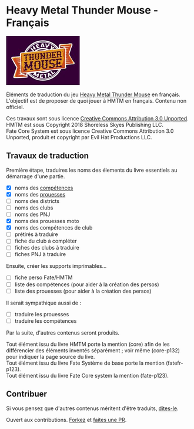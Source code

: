 
# Heavy Metal Thunder Mouse - Français

![](res/HMTM-main-small.jpg)

Éléments de traduction du jeu [Heavy Metal Thunder Mouse](http://www.shorelessskies.com/p/hmtm.html) en français. L'objectif est de proposer de quoi jouer à HMTM en français. Contenu non officiel. 

Ces travaux sont sous licence [Creative Commons Attribution 3.0 Unported](https://creativecommons.org/licenses/by/3.0/).  
HMTM est sous Copyright 2018 Shoreless Skyes Publishing LLC.  
Fate Core System est sous licence Creative Commons Attribution 3.0 Unported, produit et copyright par Evil Hat Productions LLC.  

## Travaux de traduction

Première étape, traduires les noms des élements du livre essentiels au démarrage d'une partie.

- [x] noms des [compétences](SkillsStunts.md)
- [x] noms des [prouesses](SkillsStunts.md)
- [ ] noms des districts
- [ ] noms des clubs
- [ ] noms des PNJ
- [x] noms des prouesses moto
- [x] noms des compétences de club
- [ ] prétirés à traduire
- [ ] fiche du club à compléter
- [ ] fiches des clubs à traduire
- [ ] fiches PNJ à traduire

Ensuite, créer les supports imprimables... 

- [ ] fiche perso Fate/HMTM
- [ ] liste des compétences (pour aider à la création des persos)
- [ ] liste des prouesses   (pour aider à la création des persos)

Il serait sympathique aussi de :

- [ ] traduire les prouesses
- [ ] traduire les compétences

Par la suite, d'autres contenus seront produits. 

Tout élément issu du livre HMTM porte la mention (core) afin de les différencier des éléments inventés séparément ; voir même (core-p132) pour indiquer la page source du live.  
Tout élément issu du livre Fate Système de base porte la mention (fatefr-p123).  
Tout élément issu du livre Fate Core system la mention (fate-p123).  

## Contribuer

Si vous pensez que d'autres contenus méritent d'être traduits, [dites-le](https://github.com/sandrock/Heavy-Metal-Thunder-Mouse-FR/issues/new). 

Ouvert aux contributions. [Forkez](https://help.github.com/en/articles/about-forks) et [faites une PR](https://help.github.com/en/articles/creating-a-pull-request-from-a-fork).

